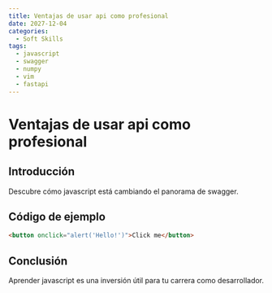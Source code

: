 ```yaml
---
title: Ventajas de usar api como profesional
date: 2027-12-04
categories:
  - Soft Skills
tags:
  - javascript
  - swagger
  - numpy
  - vim
  - fastapi
---
```


# Ventajas de usar api como profesional

## Introducción

Descubre cómo javascript está cambiando el panorama de swagger.

## Código de ejemplo

```html
<button onclick="alert('Hello!')">Click me</button>
```

## Conclusión

Aprender javascript es una inversión útil para tu carrera como desarrollador.